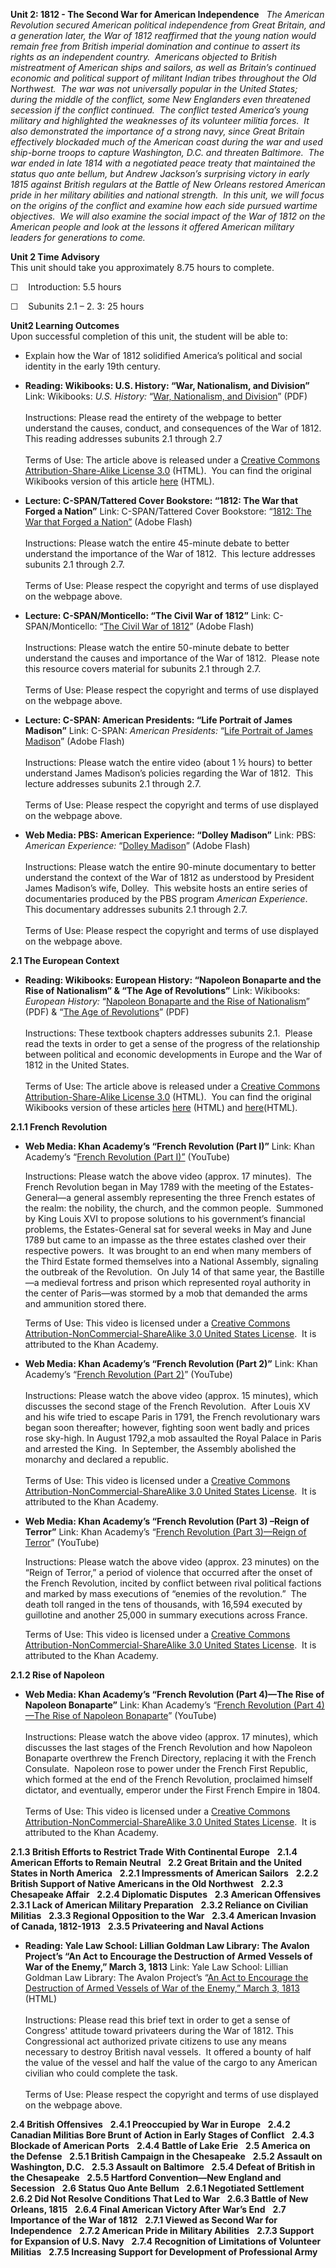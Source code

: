 **Unit 2: 1812 - The Second War for American Independence** <span
id="2"></span> 
*The American Revolution secured American political independence from
Great Britain, and a generation later, the War of 1812 reaffirmed that
the young nation would remain free from British imperial domination and
continue to assert its rights as an independent country.  Americans
objected to British mistreatment of American ships and sailors, as well
as Britain’s continued economic and political support of militant Indian
tribes throughout the Old Northwest.  The war was not universally
popular in the United States; during the middle of the conflict, some
New Englanders even threatened secession if the conflict continued.  The
conflict tested America’s young military and highlighted the weaknesses
of its volunteer militia forces.  It also demonstrated the importance of
a strong navy, since Great Britain effectively blockaded much of the
American coast during the war and used ship-borne troops to capture
Washington, D.C. and threaten Baltimore.  The war ended in late 1814
with a negotiated peace treaty that maintained the status quo ante
bellum, but Andrew Jackson’s surprising victory in early 1815 against
British regulars at the Battle of New Orleans restored American pride in
her military abilities and national strength.  In this unit, we will
focus on the origins of the conflict and examine how each side pursued
wartime objectives.  We will also examine the social impact of the War
of 1812 on the American people and look at the lessons it offered
American military leaders for generations to come.*

**Unit 2 Time Advisory**  
This unit should take you approximately 8.75 hours to complete.

☐    Introduction: 5.5 hours

☐    Subunits 2.1 – 2. 3: 25 hours

**Unit2 Learning Outcomes**  
Upon successful completion of this unit, the student will be able to:  
-   Explain how the War of 1812 solidified America’s political and
    social identity in the early 19th century.

-   **Reading: Wikibooks: U.S. History: “War, Nationalism, and
    Division”**
    Link: Wikibooks: *U.S. History:* “[War, Nationalism, and
    Division](https://resources.saylor.org/archived/wp-content/uploads/2011/03/US-History_War-Nationalism-and-Division.pdf)”
    (PDF)  
        
     Instructions: Please read the entirety of the webpage to better
    understand the causes, conduct, and consequences of the War of
    1812.  This reading addresses subunits 2.1 through 2.7  
        
     Terms of Use: The article above is released under a [Creative
    Commons Attribution-Share-Alike License
    3.0](http://creativecommons.org/licenses/by-sa/3.0/) (HTML).  You
    can find the original Wikibooks version of this article
    [here](http://en.wikibooks.org/wiki/US_History/War,_Nationalism,_and_Division)
    (HTML).

-   **Lecture: C-SPAN/Tattered Cover Bookstore: “1812: The War that
    Forged a Nation”**
    Link: C-SPAN/Tattered Cover Bookstore: “[1812: The War that Forged a
    Nation”](http://www.c-spanvideo.org/program/152128-1) (Adobe
    Flash)  
        
     Instructions: Please watch the entire 45-minute debate to better
    understand the importance of the War of 1812.  This lecture
    addresses subunits 2.1 through 2.7.  
        
     Terms of Use: Please respect the copyright and terms of use
    displayed on the webpage above.

-   **Lecture: C-SPAN/Monticello: “The Civil War of 1812”**
    Link: C-SPAN/Monticello: “[The Civil War of 1812<span
    style="display: none;"> </span><span
    style="display: none;"> </span>](http://www.c-spanvideo.org/program/297064-1)”
    <span style="display: none;"> </span><span
    style="display: none;"> </span>(Adobe Flash)  
        
     Instructions: Please watch the entire 50-minute debate to better
    understand the causes and importance of the War of 1812.  Please
    note this resource covers material for subunits 2.1 through 2.7.  
        
     Terms of Use: Please respect the copyright and terms of use
    displayed on the webpage above.

-   **Lecture: C-SPAN: American Presidents: “Life Portrait of James
    Madison”**
    Link: C-SPAN: *American Presidents:* “[Life Portrait of James
    Madison](http://www.c-spanvideo.org/program/Portrait)” (Adobe
    Flash)  
        
     Instructions: Please watch the entire video (about 1 ½ hours) to
    better understand James Madison’s policies regarding the War of
    1812.  This lecture addresses subunits 2.1 through 2.7.  
        
     Terms of Use: Please respect the copyright and terms of use
    displayed on the webpage above.

-   **Web Media: PBS: American Experience: “Dolley Madison”**
    Link: PBS: *American Experience:* “[Dolley
    Madison](http://video.pbs.org/video/1428450143)” (Adobe Flash)  
        
     Instructions: Please watch the entire 90-minute documentary to
    better understand the context of the War of 1812 as understood by
    President James Madison’s wife, Dolley.  This website hosts an
    entire series of documentaries produced by the PBS program *American
    Experience*.  This documentary addresses subunits 2.1 through
    2.7.   
        
     Terms of Use: Please respect the copyright and terms of use
    displayed on the webpage above.

**2.1 The European Context** <span id="2.1"></span> 
-   **Reading: Wikibooks: European History: “Napoleon Bonaparte and the
    Rise of Nationalism” & “The Age of Revolutions”**
    Link: Wikibooks: *European History:* “[Napoleon Bonaparte and the
    Rise of
    Nationalism](https://resources.saylor.org/archived/wp-content/uploads/2011/03/European-History_Napoleon-Bonaparte-and-the-Rise-of-Nationalism.pdf)”
    (PDF) & “[The Age of
    Revolutions](https://resources.saylor.org/archived/wp-content/uploads/2011/03/European-History_Age-Of-Revolutions1.pdf)”
    (PDF)  
        
     Instructions: These textbook chapters addresses subunits 2.1. 
    Please read the texts in order to get a sense of the progress of the
    relationship between political and economic developments in Europe
    and the War of 1812 in the United States.  
        
     Terms of Use: The article above is released under a [Creative
    Commons Attribution-Share-Alike License
    3.0](http://creativecommons.org/licenses/by-sa/3.0/) (HTML).  You
    can find the original Wikibooks version of these articles
    [here](http://en.wikibooks.org/wiki/European_History/Napoleon_Bonaparte_and_the_Rise_of_Nationalism)
    (HTML) and
    [here](http://en.wikibooks.org/wiki/European_History/Age_Of_Revolutions)(HTML).

**2.1.1 French Revolution** <span id="2.1.1"></span> 
-   **Web Media: Khan Academy’s “French Revolution (Part I)”**
    Link: Khan Academy’s “[French Revolution (Part
    I)”](http://www.khanacademy.org/humanities/history/v/french-revolution--part-1) (YouTube)  
      
     Instructions: Please watch the above video (approx. 17 minutes).
     The French Revolution began in May 1789 with the meeting of the
    Estates-General—a general assembly representing the three French
    estates of the realm: the nobility, the church, and the common
    people.  Summoned by King Louis XVI to propose solutions to his
    government’s financial problems, the Estates-General sat for several
    weeks in May and June 1789 but came to an impasse as the three
    estates clashed over their respective powers.  It was brought to an
    end when many members of the Third Estate formed themselves into a
    National Assembly, signaling the outbreak of the Revolution.  On
    July 14 of that same year, the Bastille—a medieval fortress and
    prison which represented royal authority in the center of Paris—was
    stormed by a mob that demanded the arms and ammunition stored there.
       
      
     Terms of Use: This video is licensed under a [Creative Commons
    Attribution-NonCommercial-ShareAlike 3.0 United States
    License](http://creativecommons.org/licenses/by-nc-nd/3.0/).  It is
    attributed to the Khan Academy.

-   **Web Media: Khan Academy’s “French Revolution (Part 2)”**
    Link: Khan Academy’s “[French Revolution (Part
    2)](http://www.khanacademy.org/humanities/history/v/french-revolution--part-2)”
    (YouTube)  
        
     Instructions: Please watch the above video (approx. 15 minutes),
    which discusses the second stage of the French Revolution.  After
    Louis XV and his wife tried to escape Paris in 1791, the French
    revolutionary wars began soon thereafter; however, fighting soon
    went badly and prices rose sky-high. In August 1792,a mob assaulted
    the Royal Palace in Paris and arrested the King.  In September, the
    Assembly abolished the monarchy and declared a republic.    
        
     Terms of Use: This video is licensed under a [Creative Commons
    Attribution-NonCommercial-ShareAlike 3.0 United States
    License](http://creativecommons.org/licenses/by-nc-nd/3.0/).  It is
    attributed to the Khan Academy. 

-   **Web Media: Khan Academy’s “French Revolution (Part 3) –Reign of
    Terror”**
    Link: Khan Academy’s “[French Revolution (Part 3)—Reign of
    Terror](http://www.khanacademy.org/humanities/history/v/french-revolution--part-3----reign-of-terror)”
    (YouTube)  
      
     Instructions: Please watch the above video (approx. 23 minutes) on
    the “Reign of Terror,” a period of violence that occurred after the
    onset of the French Revolution, incited by conflict between rival
    political factions and marked by mass executions of “enemies of the
    revolution.”  The death toll ranged in the tens of thousands, with
    16,594 executed by guillotine and another 25,000 in summary
    executions across France.    
      
     Terms of Use: This video is licensed under a [Creative Commons
    Attribution-NonCommercial-ShareAlike 3.0 United States
    License](http://creativecommons.org/licenses/by-nc-nd/3.0/).  It is
    attributed to the Khan Academy.

**2.1.2 Rise of Napoleon** <span id="2.1.2"></span> 
-   **Web Media: Khan Academy’s “French Revolution (Part 4)—The Rise of
    Napoleon Bonaparte”**
    Link: Khan Academy’s “[French Revolution (Part 4)—The Rise of
    Napoleon
    Bonaparte](http://www.khanacademy.org/humanities/history/v/french-revolution--part-4----the-rise-of-napoleon-bonaparte)”
    (YouTube)  
        
     Instructions: Please watch the above video (approx. 17 minutes),
    which discusses the last stages of the French Revolution and how
    Napoleon Bonaparte overthrew the French Directory, replacing it with
    the French Consulate.  Napoleon rose to power under the French First
    Republic, which formed at the end of the French Revolution,
    proclaimed himself dictator, and eventually, emperor under the First
    French Empire in 1804.    
        
     Terms of Use: This video is licensed under a [Creative Commons
    Attribution-NonCommercial-ShareAlike 3.0 United States
    License](http://creativecommons.org/licenses/by-nc-nd/3.0/).  It is
    attributed to the Khan Academy. 

**2.1.3 British Efforts to Restrict Trade With Continental Europe**
<span id="2.1.3"></span> 
**2.1.4 American Efforts to Remain Neutral** <span id="2.1.4"></span> 
**2.2 Great Britain and the United States in North America** <span
id="2.2"></span> 
**2.2.1 Impressments of American Sailors** <span id="2.2.1"></span> 
**2.2.2 British Support of Native Americans in the Old Northwest** <span
id="2.2.2"></span> 
**2.2.3 Chesapeake Affair** <span id="2.2.3"></span> 
**2.2.4 Diplomatic Disputes** <span id="2.2.4"></span> 
**2.3 American Offensives** <span id="2.3"></span> 
**2.3.1 Lack of American Military Preparation** <span
id="2.3.1"></span> 
**2.3.2 Reliance on Civilian Militias** <span id="2.3.2"></span> 
**2.3.3 Regional Opposition to the War** <span id="2.3.3"></span> 
**2.3.4 American Invasion of Canada, 1812-1913** <span
id="2.3.4"></span> 
**2.3.5 Privateering and Naval Actions** <span id="2.3.5"></span> 
-   **Reading: Yale Law School: Lillian Goldman Law Library: The Avalon
    Project’s “An Act to Encourage the Destruction of Armed Vessels of
    War of the Enemy,” March 3, 1813**
    Link: Yale Law School: Lillian Goldman Law Library: The Avalon
    Project’s “[An Act to Encourage the Destruction of Armed Vessels of
    War of the Enemy,” March 3,
    1813](http://avalon.law.yale.edu/19th_century/1812-04.asp) (HTML)  
        
     Instructions: Please read this brief text in order to get a sense
    of Congress' attitude toward privateers during the War of 1812. This
    Congressional act authorized private citizens to use any means
    necessary to destroy British naval vessels.  It offered a bounty of
    half the value of the vessel and half the value of the cargo to any
    American civilian who could complete the task.  
        
     Terms of Use: Please respect the copyright and terms of use
    displayed on the webpage above.

**2.4 British Offensives** <span id="2.4"></span> 
**2.4.1 Preoccupied by War in Europe** <span id="2.4.1"></span> 
**2.4.2 Canadian Militias Bore Brunt of Action in Early Stages of
Conflict** <span id="2.4.2"></span> 
**2.4.3 Blockade of American Ports** <span id="2.4.3"></span> 
**2.4.4 Battle of Lake Erie** <span id="2.4.4"></span> 
**2.5 America on the Defense** <span id="2.5"></span> 
**2.5.1 British Campaign in the Chesapeake** <span id="2.5.1"></span> 
**2.5.2 Assault on Washington, D.C.** <span id="2.5.2"></span> 
**2.5.3 Assault on Baltimore** <span id="2.5.3"></span> 
**2.5.4 Defeat of British in the Chesapeake** <span id="2.5.4"></span> 
**2.5.5 Hartford Convention—New England and Secession** <span
id="2.5.5"></span> 
**2.6 Status Quo Ante Bellum** <span id="2.6"></span> 
**2.6.1 Negotiated Settlement** <span id="2.6.1"></span> 
**2.6.2 Did Not Resolve Conditions That Led to War** <span
id="2.6.2"></span> 
**2.6.3 Battle of New Orleans, 1815** <span id="2.6.3"></span> 
**2.6.4 Final American Victory After War’s End** <span
id="2.6.4"></span> 
**2.7 Importance of the War of 1812** <span id="2.7"></span> 
**2.7.1 Viewed as Second War for Independence** <span
id="2.7.1"></span> 
**2.7.2 American Pride in Military Abilities** <span id="2.7.2"></span> 
**2.7.3 Support for Expansion of U.S. Navy** <span id="2.7.3"></span> 
**2.7.4 Recognition of Limitations of Volunteer Militias** <span
id="2.7.4"></span> 
**2.7.5 Increasing Support for Development of Professional Army** <span
id="2.7.5"></span> 
